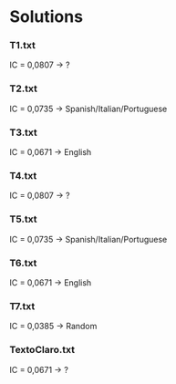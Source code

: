 # Solutions

### T1.txt
IC = 0,0807 -> ?

### T2.txt
IC = 0,0735 -> Spanish/Italian/Portuguese

### T3.txt
IC = 0,0671 -> English

### T4.txt
IC = 0,0807 -> ?

### T5.txt
IC = 0,0735 -> Spanish/Italian/Portuguese

### T6.txt
IC = 0,0671 -> English

### T7.txt
IC = 0,0385 -> Random

### TextoClaro.txt
IC = 0,0671 -> ?